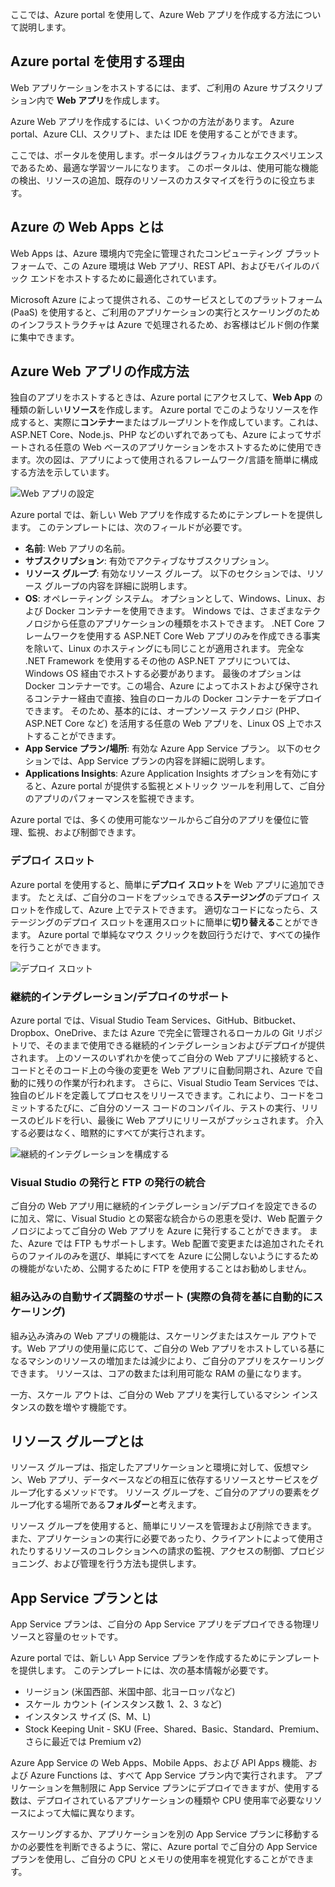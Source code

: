 ここでは、Azure portal を使用して、Azure Web アプリを作成する方法について説明します。

## <a name="why-use-the-azure-portal"></a>Azure portal を使用する理由

Web アプリケーションをホストするには、まず、ご利用の Azure サブスクリプション内で **Web アプリ**を作成します。

Azure Web アプリを作成するには、いくつかの方法があります。 Azure portal、Azure CLI、スクリプト、または IDE を使用することができます。

ここでは、ポータルを使用します。ポータルはグラフィカルなエクスペリエンスであるため、最適な学習ツールになります。 このポータルは、使用可能な機能の検出、リソースの追加、既存のリソースのカスタマイズを行うのに役立ちます。

## <a name="what-is-web-apps-in-azure"></a>Azure の Web Apps とは

Web Apps は、Azure 環境内で完全に管理されたコンピューティング プラットフォームで、この Azure 環境は Web アプリ、REST API、およびモバイルのバック エンドをホストするために最適化されています。

Microsoft Azure によって提供される、このサービスとしてのプラットフォーム (PaaS) を使用すると、ご利用のアプリケーションの実行とスケーリングのためのインフラストラクチャは Azure で処理されるため、お客様はビルド側の作業に集中できます。

## <a name="how-to-create-an-azure-web-app"></a>Azure Web アプリの作成方法

独自のアプリをホストするときは、Azure portal にアクセスして、**Web App** の種類の新しい**リソース**を作成します。 Azure portal でこのようなリソースを作成すると、実際に**コンテナー**またはブループリントを作成しています。これは、ASP.NET Core、Node.js、PHP などのいずれであっても、Azure によってサポートされる任意の Web ベースのアプリケーションをホストするために使用できます。次の図は、アプリによって使用されるフレームワーク/言語を簡単に構成する方法を示しています。

![Web アプリの設定](../media/2-web-app-settings.png)

Azure portal では、新しい Web アプリを作成するためにテンプレートを提供します。 このテンプレートには、次のフィールドが必要です。

- **名前**: Web アプリの名前。
- **サブスクリプション**: 有効でアクティブなサブスクリプション。
- **リソース グループ**: 有効なリソース グループ。 以下のセクションでは、リソース グループの内容を詳細に説明します。
- **OS**: オペレーティング システム。 オプションとして、Windows、Linux、および Docker コンテナーを使用できます。 Windows では、さまざまなテクノロジから任意のアプリケーションの種類をホストできます。 .NET Core フレームワークを使用する ASP.NET Core Web アプリのみを作成できる事実を除いて、Linux のホスティングにも同じことが適用されます。 完全な .NET Framework を使用するその他の ASP.NET アプリについては、Windows OS 経由でホストする必要があります。 最後のオプションは Docker コンテナーです。この場合、Azure によってホストおよび保守されるコンテナー経由で直接、独自のローカルの Docker コンテナーをデプロイできます。 そのため、基本的には、オープンソース テクノロジ (PHP、ASP.NET Core など) を活用する任意の Web アプリを、Linux OS 上でホストすることができます。
- **App Service プラン/場所**: 有効な Azure App Service プラン。 以下のセクションでは、App Service プランの内容を詳細に説明します。
- **Applications Insights**: Azure Application Insights オプションを有効にすると、Azure portal が提供する監視とメトリック ツールを利用して、ご自分のアプリのパフォーマンスを監視できます。

Azure portal では、多くの使用可能なツールからご自分のアプリを優位に管理、監視、および制御できます。

### <a name="deployment-slots"></a>デプロイ スロット

Azure portal を使用すると、簡単に**デプロイ スロット**を Web アプリに追加できます。 たとえば、ご自分のコードをプッシュできる**ステージング**のデプロイ スロットを作成して、Azure 上でテストできます。 適切なコードになったら、ステージングのデプロイ スロットを運用スロットに簡単に**切り替える**ことができます。 Azure portal で単純なマウス クリックを数回行うだけで、すべての操作を行うことができます。

![デプロイ スロット](../media/2-deployment-slots.png)

### <a name="continuous-integrationdeployment-support"></a>継続的インテグレーション/デプロイのサポート

Azure portal では、Visual Studio Team Services、GitHub、Bitbucket、Dropbox、OneDrive、または Azure で完全に管理されるローカルの Git リポジトリで、そのままで使用できる継続的インテグレーションおよびデプロイが提供されます。 上のソースのいずれかを使ってご自分の Web アプリに接続すると、コードとそのコード上の今後の変更を Web アプリに自動同期され、Azure で自動的に残りの作業が行われます。 さらに、Visual Studio Team Services では、独自のビルドを定義してプロセスをリリースできます。これにより、コードをコミットするたびに、ご自分のソース コードのコンパイル、テストの実行、リリースのビルドを行い、最後に Web アプリにリリースがプッシュされます。 介入する必要はなく、暗黙的にすべてが実行されます。

![継続的インテグレーションを構成する](../media/2-continuous-integration.PNG)

### <a name="integrated-visual-studio-publishing-and-ftp-publishing"></a>Visual Studio の発行と FTP の発行の統合

ご自分の Web アプリ用に継続的インテグレーション/デプロイを設定できるのに加え、常に、Visual Studio との緊密な統合からの恩恵を受け、Web 配置テクノロジによってご自分の Web アプリを Azure に発行することができます。 また、Azure では FTP もサポートします。Web 配置で変更または追加されたそれらのファイルのみを選び、単純にすべてを Azure に公開しないようにするための機能がないため、公開するために FTP を使用することはお勧めしません。

### <a name="built-in-auto-scale-support-automatically-scale-updown-based-on-real-world-load"></a>組み込みの自動サイズ調整のサポート (実際の負荷を基に自動的にスケーリング)

組み込み済みの Web アプリの機能は、スケーリングまたはスケール アウトです。Web アプリの使用量に応じて、ご自分の Web アプリをホストしている基になるマシンのリソースの増加または減少により、ご自分のアプリをスケーリングできます。 リソースは、コアの数または利用可能な RAM の量になります。

一方、スケール アウトは、ご自分の Web アプリを実行しているマシン インスタンスの数を増やす機能です。

## <a name="what-is-a-resource-group"></a>リソース グループとは

リソース グループは、指定したアプリケーションと環境に対して、仮想マシン、Web アプリ、データベースなどの相互に依存するリソースとサービスをグループ化するメソッドです。 リソース グループを、ご自分のアプリの要素をグループ化する場所である**フォルダー**と考えます。

リソース グループを使用すると、簡単にリソースを管理および削除できます。 また、アプリケーションの実行に必要であったり、クライアントによって使用されたりするリソースのコレクションへの請求の監視、アクセスの制御、プロビジョニング、および管理を行う方法も提供します。

## <a name="what-is-an-app-service-plan"></a>App Service プランとは

App Service プランは、ご自分の App Service アプリをデプロイできる物理リソースと容量のセットです。

Azure portal では、新しい App Service プランを作成するためにテンプレートを提供します。 このテンプレートには、次の基本情報が必要です。

- リージョン (米国西部、米国中部、北ヨーロッパなど)
- スケール カウント (インスタンス数 1、2、3 など)
- インスタンス サイズ (S、M、L)
- Stock Keeping Unit - SKU (Free、Shared、Basic、Standard、Premium、さらに最近では Premium v2)

Azure App Service の Web Apps、Mobile Apps、および API Apps 機能、および Azure Functions は、すべて App Service プラン内で実行されます。 アプリケーションを無制限に App Service プランにデプロイできますが、使用する数は、デプロイされているアプリケーションの種類や CPU 使用率で必要なリソースによって大幅に異なります。

スケーリングするか、アプリケーションを別の App Service プランに移動するかの必要性を判断できるように、常に、Azure portal でご自分の App Service プランを使用し、ご自分の CPU とメモリの使用率を視覚化することができます。

